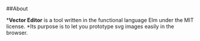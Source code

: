##About

***Vector Editor** is a tool written in the functional language Elm under the MIT license.
*Its purpose is to let you prototype svg images easily in the browser.
